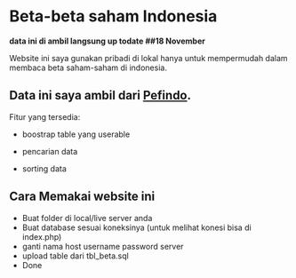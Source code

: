 # Beta-beta saham Indonesia

**data ini di ambil langsung up todate ##18 November</a>**

Website ini saya gunakan pribadi di lokal hanya untuk mempermudah dalam membaca beta saham-saham di indonesia.

## Data ini saya ambil dari  <a href="https://pefindo.com/pageman/page/beta-saham.html">Pefindo</a>.

Fitur yang tersedia:

- boostrap table yang userable

- pencarian data

- sorting data


## Cara Memakai website ini
- Buat folder di local/live server anda
- Buat database sesuai koneksinya (untuk melihat konesi bisa di index.php)
- ganti nama host username password server
- upload table dari tbl_beta.sql
- Done
